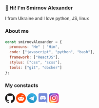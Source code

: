 ### :wave: Hi! I'm Smirnov Alexander
I from Ukraine and I love python, JS, linux

### About me
```javascript
const smirnovAlexander = {
  pronouns: "He" | "Him",
  code: ["javascript", "python", "bash"],
  framework: ["ReactJS"],
  stylus: ["css", "scss"],
  tools: ["git", "docker"]
};
```

### My constacts
<p align="left">
  <a href="https://github.com/Smirnov-O"><img alt="GitHub" title="GitHub" height="32" width="32" src="img/github.svg"></a>
  <a href="https://reddit.com/user/Smirnov-O"><img alt="Reddit" title="Reddit" height="32" width="32" src="img/reddit.svg"></a>
  <a href="https://t.me/SashaNeoteny"><img alt="Telegram" title="Telegram" height="32" width="32" src="img/telegram.svg"></a>
  <a href="https://discord.gg/QZhqHzCP"><img alt="Discord - neoteny#5752" title="Discord - neoteny#5752" height="32" width="32" src="img/discord.svg"></a>
  <a href="https://instagram.com/neoteny_p"><img alt="Instagram" title="Instagram" height="32" width="32" src="img/instagram.svg"></a>
</p>
